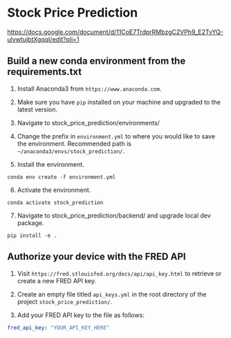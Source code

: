 # Stock Price Prediction

https://docs.google.com/document/d/11CoE7TrdprRMbzgC2VPh9_E2TvYQ-ulywtujbtXgqqI/edit?pli=1

## Build a new conda environment from the requirements.txt

1. Install Anaconda3 from `https://www.anaconda.com`.

2. Make sure you have `pip` installed on your machine and upgraded to the latest version.

3. Navigate to stock_price_prediction/environments/

4. Change the prefix in `environment.yml` to where you would like to save the environment. Recommended path is `~/anaconda3/envs/stock_prediction/`.

5. Install the environment.

```shell
conda env create -f environment.yml
```

6. Activate the environment.

```shell
conda activate stock_prediction
```

7. Navigate to stock_price_prediction/backend/ and upgrade local dev package.

```shell
pip install -e .
```

## Authorize your device with the FRED API

1. Visit `https://fred.stlouisfed.org/docs/api/api_key.html` to retrieve or create a new FRED API key.

2. Create an empty file titled `api_keys.yml` in the root directory of the project `stock_price_prediction/`.

3. Add your FRED API key to the file as follows:

```yaml
fred_api_key: "YOUR_API_KEY_HERE"
```
